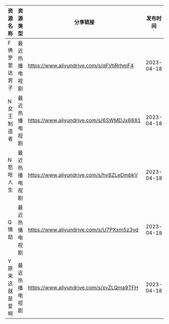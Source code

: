 | 资源名称     | 资源类型    | 分享链接                                      | 发布时间       |
| -------- | ------- | ----------------------------------------- | ---------- |
| F佛罗里达男子  | 最近热播电视剧 | https://www.aliyundrive.com/s/qFVtiRrhmF4 | 2023-04-18 |
| N女王制造者   | 最近热播电视剧 | https://www.aliyundrive.com/s/6SWMDJx6881 | 2023-04-18 |
| N怒呛人生    | 最近热播电视剧 | https://www.aliyundrive.com/s/hvBZLeDmbkV | 2023-04-18 |
| Q情劫      | 最近热播电视剧 | https://www.aliyundrive.com/s/U7PXxm5z3yd | 2023-04-18 |
| Y原来这就是爱啊 | 最近热播电视剧 | https://www.aliyundrive.com/s/xvZLQma9TFH | 2023-04-18 |
